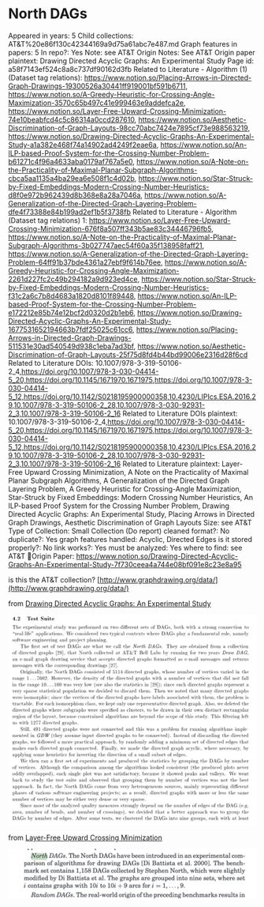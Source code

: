 # North DAGs

Appeared in years: 5
Child collections: AT&T%20e86f130c42344169a9d75a61abc7e487.md
Graph features in papers: 5
In repo?: Yes
Note: see AT&T
Origin Notes: See AT&T
Origin paper plaintext: Drawing Directed Acyclic Graphs: An Experimental Study
Page id: a58f7143ef524c8a8c737df90162d3fb
Related to Literature - Algorithm (1) (Dataset tag relations): https://www.notion.so/Placing-Arrows-in-Directed-Graph-Drawings-19300526a30441ff919001bf591b6711, https://www.notion.so/A-Greedy-Heuristic-for-Crossing-Angle-Maximization-3570c65b497c41e999463e9addefca2e, https://www.notion.so/Layer-Free-Upward-Crossing-Minimization-74e10beabfcd4c5c86314a0ccd287610, https://www.notion.so/Aesthetic-Discrimination-of-Graph-Layouts-98cc70abc7424e7895cf73e988563219, https://www.notion.so/Drawing-Directed-Acyclic-Graphs-An-Experimental-Study-a1a382e468f74a14902ad4249f2eae6a, https://www.notion.so/An-ILP-based-Proof-System-for-the-Crossing-Number-Problem-b61271c4f96a4633aba0179af767a5e0, https://www.notion.so/A-Note-on-the-Practicality-of-Maximal-Planar-Subgraph-Algorithms-cbca5aa1135a4ba29ea6e508f1c4d02b, https://www.notion.so/Star-Struck-by-Fixed-Embeddings-Modern-Crossing-Number-Heuristics-d8f0e972b962439d8b368e8a28a7046a, https://www.notion.so/A-Generalization-of-the-Directed-Graph-Layering-Problem-dfe4f73388e84b199ad2ef1b5f3738fb
Related to Literature - Algorithm (Dataset tag relations) 1: https://www.notion.so/Layer-Free-Upward-Crossing-Minimization-676f8a507ff343b5ae83c34446796fb5, https://www.notion.so/A-Note-on-the-Practicality-of-Maximal-Planar-Subgraph-Algorithms-3b027747aec54f60a35f138958faff21, https://www.notion.so/A-Generalization-of-the-Directed-Graph-Layering-Problem-64ff91b37bde4361a27ebf9f614b76ee, https://www.notion.so/A-Greedy-Heuristic-for-Crossing-Angle-Maximization-2261d227fc2c49b294182a9d923ed4ce, https://www.notion.so/Star-Struck-by-Fixed-Embeddings-Modern-Crossing-Number-Heuristics-f31c2a6c7b8d4683a1820d8101f89448, https://www.notion.so/An-ILP-based-Proof-System-for-the-Crossing-Number-Problem-e172212e85b74e12bcf2d0320d2b1eb6, https://www.notion.so/Drawing-Directed-Acyclic-Graphs-An-Experimental-Study-1677531652194663b7fdf25025c61cc6, https://www.notion.so/Placing-Arrows-in-Directed-Graph-Drawings-511531e30ad540549d938c1eba7ad3bf, https://www.notion.so/Aesthetic-Discrimination-of-Graph-Layouts-25f75d8fd4b44bd99006e2316d28f6cd
Related to Literature DOIs: 10.1007/978-3-319-50106-2_4,https://doi.org/10.1007/978-3-030-04414-5_20,https://doi.org/10.1145/1671970.1671975,https://doi.org/10.1007/978-3-030-04414-5_12,https://doi.org/10.1142/S0218195900000358,10.4230/LIPIcs.ESA.2016.29,10.1007/978-3-319-50106-2_28,10.1007/978-3-030-92931-2_3,10.1007/978-3-319-50106-2_16
Related to Literature DOIs plaintext: 10.1007/978-3-319-50106-2_4,https://doi.org/10.1007/978-3-030-04414-5_20,https://doi.org/10.1145/1671970.1671975,https://doi.org/10.1007/978-3-030-04414-5_12,https://doi.org/10.1142/S0218195900000358,10.4230/LIPIcs.ESA.2016.29,10.1007/978-3-319-50106-2_28,10.1007/978-3-030-92931-2_3,10.1007/978-3-319-50106-2_16
Related to Literature plaintext: Layer-Free Upward Crossing Minimization, A Note on the Practicality of Maximal Planar Subgraph Algorithms, A Generalization of the Directed Graph Layering Problem, A Greedy Heuristic for Crossing-Angle Maximization, Star-Struck by Fixed Embeddings:
Modern Crossing Number Heuristics, An ILP-based Proof System for the Crossing
Number Problem, Drawing Directed Acyclic Graphs: An Experimental Study, Placing Arrows in Directed Graph Drawings, Aesthetic Discrimination of Graph Layouts
Size: see AT&T
Type of Collection: Small Collection (Do report)
cleaned format?: No
duplicate?: Yes
graph features handled: Acyclic, Directed Edges
is it stored properly?: No
link works?: Yes
must be analyzed: Yes
where to find: see AT&T
🧾Origin Paper: https://www.notion.so/Drawing-Directed-Acyclic-Graphs-An-Experimental-Study-7f730ceea4a744e08bf091e8c23e8a95

is this the AT&T collection? [http://www.graphdrawing.org/data/](http://www.graphdrawing.org/data/)

from [Drawing Directed Acyclic Graphs: An Experimental Study](https://www.notion.so/Drawing-Directed-Acyclic-Graphs-An-Experimental-Study-1677531652194663b7fdf25025c61cc6) 

 

![Untitled](North%20DAGs%20a58f7143ef524c8a8c737df90162d3fb/Untitled.png)

from [Layer-Free Upward Crossing Minimization](https://www.notion.so/Layer-Free-Upward-Crossing-Minimization-676f8a507ff343b5ae83c34446796fb5) 

![Untitled](North%20DAGs%20a58f7143ef524c8a8c737df90162d3fb/Untitled%201.png)